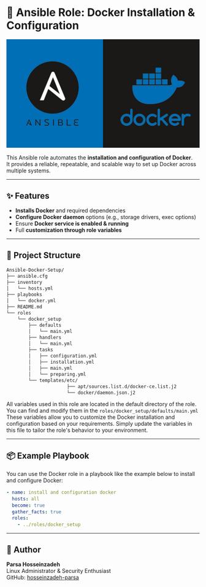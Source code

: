 # 🐳 Ansible Role: Docker Installation & Configuration

![Project Banner](images/install-docker-via-ansible.jpg)

This Ansible role automates the **installation and configuration of Docker**.  
It provides a reliable, repeatable, and scalable way to set up Docker across multiple systems.

---

## ✨ Features

- **Installs Docker** and required dependencies
- **Configure Docker daemon** options (e.g., storage drivers, exec options)  
- Ensure **Docker service is enabled & running**  
- Full **customization through role variables**  

---

## 📁 Project Structure

```
Ansible-Docker-Setup/
├── ansible.cfg
├── inventory
│   └── hosts.yml
├── playbooks
│   └── docker.yml
├── README.md
└── roles
    └── docker_setup
        ├── defaults
        │   └── main.yml
        ├── handlers
        │   └── main.yml
        ├── tasks
        │   ├── configuration.yml
        │   ├── installation.yml
        │   ├── main.yml
        │   └── preparing.yml
        └── templates/etc/
                      ├── apt/sources.list.d/docker-ce.list.j2
                      └── docker/daemon.json.j2
```

All variables used in this role are located in the default directory of the role. You can find and modify them in the `roles/docker_setup/defaults/main.yml`
These variables allow you to customize the Docker installation and configuration based on your requirements. Simply update the variables in this file to tailor the role's behavior to your environment.

---

## 📦 Example Playbook

You can use the Docker role in a playbook like the example below to install and configure Docker:

```yaml
- name: install and configuration docker
  hosts: all
  become: true
  gather_facts: true
  roles:
    - ../roles/docker_setup
```

---

## 👤 Author

**Parsa Hosseinzadeh**  
Linux Administrator & Security Enthusiast  
GitHub: [hosseinzadeh-parsa](https://github.com/hosseinzadeh-parsa)